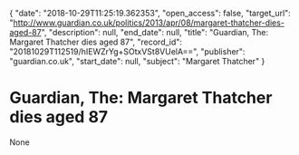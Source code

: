 {
  "date": "2018-10-29T11:25:19.362353", 
  "open_access": false, 
  "target_url": "http://www.guardian.co.uk/politics/2013/apr/08/margaret-thatcher-dies-aged-87", 
  "description": null, 
  "end_date": null, 
  "title": "Guardian, The: Margaret Thatcher dies aged 87", 
  "record_id": "20181029T112519/hIEWZrYg+SOtxVSt8VUelA==", 
  "publisher": "guardian.co.uk", 
  "start_date": null, 
  "subject": "Margaret Thatcher"
}

# Guardian, The: Margaret Thatcher dies aged 87

None